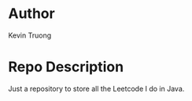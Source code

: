 # Author
Kevin Truong

# Repo Description
Just a repository to store all the Leetcode I do in Java.
